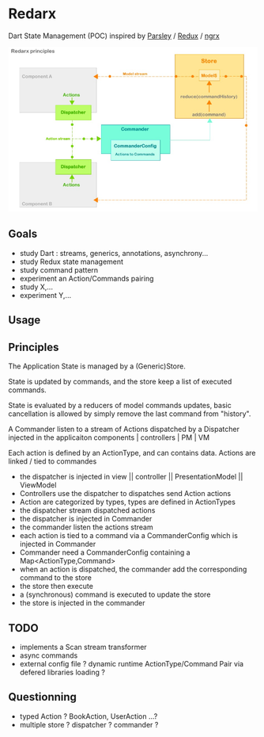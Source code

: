 # Redarx

Dart State Management (POC)
inspired by [Parsley](http://www.spicefactory.org/parsley/) / [Redux](http://redux.js.org) / [ngrx](https://github.com/ngrx) 

![redarx-principles](docs/graphs/redarx_01_2.jpg)

## Goals

- study Dart : streams, generics, annotations, asynchrony...
- study Redux state management
- study  command pattern 
- experiment an Action/Commands pairing
- study X,...
- experiment Y,...

## Usage


## Principles

The Application State is managed by a (Generic)Store.

State is updated by commands, and the store keep a list of executed commands.

State is evaluated by a reducers of model commands updates, basic cancellation is allowed by simply remove the last command from "history".

A Commander listen to a stream of Actions dispatched by a Dispatcher injected in the applicaiton components | controllers | PM | VM

Each action is defined by an ActionType, and can contains data. Actions are linked / tied to commandes 

- the dispatcher is injected in view || controller || PresentationModel || ViewModel  
- Controllers use the dispatcher to dispatches send Action actions
- Action are categorized by types, types are defined in ActionTypes
- the dispatcher stream dispatched actions
- the dispatcher is injected in Commander
- the commander listen the actions stream
- each action is tied to a command via a CommanderConfig which is injected in Commander
- Commander need a CommanderConfig containing a Map<ActionType,Command>
- when an action is dispatched, the commander add the corresponding command to the store
- the store then execute 
- a (synchronous) command is executed to update the store
- the store is injected in the commander

## TODO 

- implements a Scan stream transformer 
- async commands 
- external config file ? dynamic runtime ActionType/Command Pair via defered libraries loading ?


## Questionning

- typed Action ? BookAction, UserAction ...?
- multiple store ? dispatcher ? commander ?
